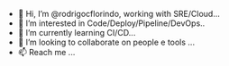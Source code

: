 - 👋 Hi, I’m @rodrigocflorindo, working with SRE/Cloud...
- 👀 I’m interested in Code/Deploy/Pipeline/DevOps..
- 🌱 I’m currently learning CI/CD...
- 💞️ I’m looking to collaborate on people e tools ...
- 📫 Reach me ...

<!---
rodrigocflorindo/rodrigocflorindo is a ✨ special ✨ repository because its `README.md` (this file) appears on your GitHub profile.
You can click the Preview link to take a look at your changes.
--->
